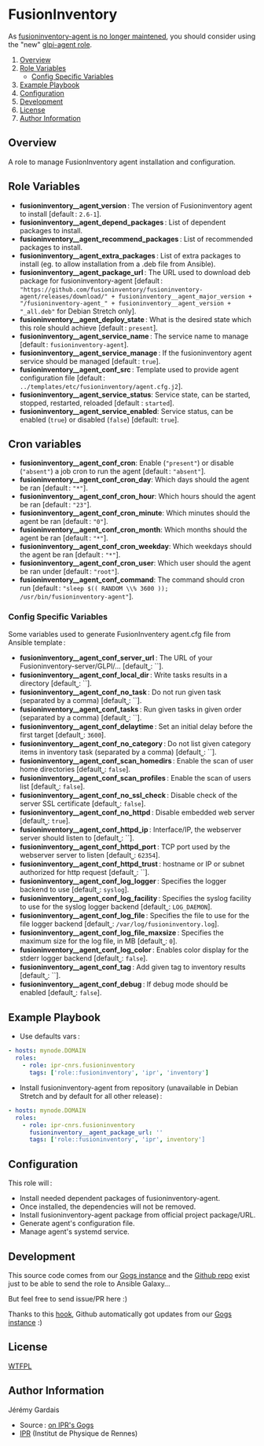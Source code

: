 # FusionInventory

As [fusioninventory-agent is no longer maintened](https://github.com/ipr-cnrs/fusioninventory/issues/12#issuecomment-937656377),
you should consider using the "new" [glpi-agent role](https://github.com/ipr-cnrs/glpi-agent).

1. [Overview](#overview)
2. [Role Variables](#role-variables)
     * [Config Specific Variables](#config-specific-variables)
3. [Example Playbook](#example-playbook)
4. [Configuration](#configuration)
5. [Development](#development)
6. [License](#license)
7. [Author Information](#author-information)

## Overview

A role to manage FusionInventory agent installation and configuration.

## Role Variables

* **fusioninventory__agent_version** : The version of Fusioninventory agent to install [default : `2.6-1`].
* **fusioninventory__agent_depend_packages** : List of dependent packages to install.
* **fusioninventory__agent_recommend_packages** : List of recommended packages to install.
* **fusioninventory__agent_extra_packages** : List of extra packages to install (eg. to allow installation from a .deb file from Ansible).
* **fusioninventory__agent_package_url** : The URL used to download deb package for fusioninventory-agent [default : `"https://github.com/fusioninventory/fusioninventory-agent/releases/download/" + fusioninventory__agent_major_version + "/fusioninventory-agent_" + fusioninventory__agent_version + "_all.deb"` for Debian Stretch only].
* **fusioninventory__agent_deploy_state** : What is the desired state which this role should achieve [default : `present`].
* **fusioninventory__agent_service_name** : The service name to manage [default : `fusioninventory-agent`].
* **fusioninventory__agent_service_manage** : If the fusioninventory agent service should be managed [default : `true`].
* **fusioninventory__agent_conf_src** : Template used to provide agent configuration file [default : `../templates/etc/fusioninventory/agent.cfg.j2`].
* **fusioninventory__agent_service_status**: Service state, can be started, stopped, restarted, reloaded [default : `started`].
* **fusioninventory__agent_service_enabled**: Service status, can be enabled (`true`) or disabled (`false`) [default: `true`].

## Cron variables

* **fusioninventory__agent_conf_cron**: Enable (`"present"`) or disable (`"absent"`) a job cron to run the agent [default : `"absent"`].
* **fusioninventory__agent_conf_cron_day**: Which days should the agent be ran [default : `"*"`].
* **fusioninventory__agent_conf_cron_hour**: Which hours should the agent be ran [default : `"23"`].
* **fusioninventory__agent_conf_cron_minute**: Which minutes should the agent be ran [default : `"0"`].
* **fusioninventory__agent_conf_cron_month**: Which months should the agent be ran [default : `"*"`].
* **fusioninventory__agent_conf_cron_weekday**: Which weekdays should the agent be ran [default : `"*"`].
* **fusioninventory__agent_conf_cron_user**: Which user should the agent be ran under [default : `"root"`].
* **fusioninventory__agent_conf_command**: The command should cron run [default : `"sleep $(( RANDOM \\% 3600 )); /usr/bin/fusioninventory-agent"`].

### Config Specific Variables

Some variables used to generate FusionInventery agent.cfg file from Ansible template :

* **fusioninventory__agent_conf_server_url** : The URL of your Fusioninventory-server/GLPI/… [default⎵: ``].
* **fusioninventory__agent_conf_local_dir** : Write tasks results in a directory [default⎵: ``].
* **fusioninventory__agent_conf_no_task** : Do not run given task (separated by a comma) [default⎵: ``].
* **fusioninventory__agent_conf_tasks** : Run given tasks in given order (separated by a comma) [default⎵: ``].
* **fusioninventory__agent_conf_delaytime** : Set an initial delay before the first target [default⎵: `3600`].
* **fusioninventory__agent_conf_no_category** : Do not list given category items in inventory task (separated by a comma) [default⎵: ``].
* **fusioninventory__agent_conf_scan_homedirs** : Enable the scan of user home directories [default⎵: `false`].
* **fusioninventory__agent_conf_scan_profiles** : Enable the scan of users list [default⎵: `false`].
* **fusioninventory__agent_conf_no_ssl_check** : Disable check of the server SSL certificate [default⎵: `false`].
* **fusioninventory__agent_conf_no_httpd** : Disable embedded web server [default⎵: `true`].
* **fusioninventory__agent_conf_httpd_ip** : Interface/IP, the webserver server should listen to [default⎵: ``].
* **fusioninventory__agent_conf_httpd_port** : TCP port used by the webserver server to listen [default⎵: `62354`].
* **fusioninventory__agent_conf_httpd_trust** : hostname or IP or subnet authorized for http request [default⎵: ``].
* **fusioninventory__agent_conf_log_logger** : Specifies the logger backend to use [default⎵: `syslog`].
* **fusioninventory__agent_conf_log_facility** : Specifies the syslog facility to use for the syslog logger backend [default⎵: `LOG_DAEMON`].
* **fusioninventory__agent_conf_log_file** : Specifies the file to use for the file logger backend [default⎵: `/var/log/fusioninventory.log`].
* **fusioninventory__agent_conf_log_file_maxsize** : Specifies the maximum size for the log file, in MB [default⎵: `0`].
* **fusioninventory__agent_conf_log_color** : Enables color display for the stderr logger backend [default⎵: `false`].
* **fusioninventory__agent_conf_tag** : Add given tag to inventory results [default⎵: ``].
* **fusioninventory__agent_conf_debug** : If debug mode should be enabled [default⎵: `false`].

## Example Playbook

* Use defaults vars :

``` yaml
- hosts: mynode.DOMAIN
  roles:
    - role: ipr-cnrs.fusioninventory
      tags: ['role::fusioninventory', 'ipr', 'inventory']
```

* Install fusioninventory-agent from repository (unavailable in Debian Stretch and by default for all other release) :

``` yaml
- hosts: mynode.DOMAIN
  roles:
    - role: ipr-cnrs.fusioninventory
      fusioninventory__agent_package_url: ''
      tags: ['role::fusioninventory', 'ipr', inventory']
```

## Configuration

This role will :
* Install needed dependent packages of fusioninventory-agent.
* Once installed, the dependencies will not be removed.
* Install fusioninventory-agent package from official project package/URL.
* Generate agent's configuration file.
* Manage agent's systemd service.

## Development

This source code comes from our [Gogs instance][fusioninventory source] and the [Github repo][fusioninventory github] exist just to be able to send the role to Ansible Galaxy…

But feel free to send issue/PR here :)

Thanks to this [hook][gogs to github hook], Github automatically got updates from our [Gogs instance][fusioninventory source] :)

## License

[WTFPL][wtfpl website]

## Author Information

Jérémy Gardais
* Source : [on IPR's Gogs][fusioninventory source]
* [IPR][ipr website] (Institut de Physique de Rennes)

[gogs to github hook]: https://stackoverflow.com/a/21998477
[fusioninventory source]: https://git.ipr.univ-rennes1.fr/cellinfo/ansible.fusioninventory
[fusioninventory github]: https://github.com/ipr-cnrs/fusioninventory
[wtfpl website]: http://www.wtfpl.net/about/
[ipr website]: https://ipr.univ-rennes1.fr/
